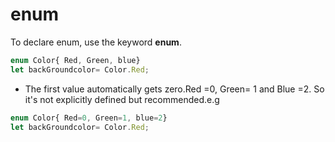 # enum

To declare enum, use the keyword **enum**.

```ts
enum Color{ Red, Green, blue}
let backGroundcolor= Color.Red;
```

- The first value automatically gets zero.Red =0, Green= 1 and Blue =2. So it's not explicitly defined but recommended.e.g

```ts
enum Color{ Red=0, Green=1, blue=2}
let backGroundcolor= Color.Red;
```
